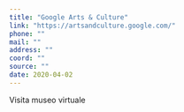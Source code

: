 ```yaml
---
title: "Google Arts & Culture"
link: "https://artsandculture.google.com/"
phone: ""
mail: ""
address: ""
coord: ""
source: ""
date: 2020-04-02
---
```


Visita museo virtuale

